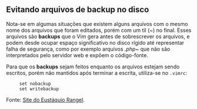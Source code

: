Evitando arquivos de backup no disco 
------------------------------------

Nota-se em algumas situações que existem alguns arquivos com o mesmo
nome dos arquivos que foram editados, porém com um til (\~) no final.
Esses arquivos são **backups** que o Vim gera antes de
sobrescrever os arquivos, e podem desde ocupar espaço significativo no
disco rígido até representar falha de segurança, como por exemplo
arquivos *.php\~* que não são interpretados pelo servidor web
e expõem o código-fonte.

Para que os **backups** sejam feitos enquanto os arquivos
estejam sendo escritos, porém não mantidos após terminar a escrita,
utiliza-se no `.vimrc`:

         set nobackup
         set writebackup

Fonte: [Site do Eustáquio
Rangel](http://eustaquiorangel.com/posts/520).

